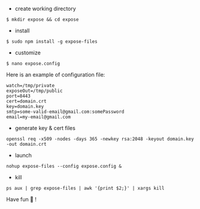 - create working directory
```
$ mkdir expose && cd expose 
```

- install
```
$ sudo npm install -g expose-files
```

- customize
```
$ nano expose.config
```

Here is an example of configuration file:
```
watch=/tmp/private
exposeOut=/tmp/public
port=8443
cert=domain.crt
key=domain.key
smtp=some-valid-email@gmail.com:somePassword
email=my-email@gmail.com
```

- generate key & cert files
```
openssl req -x509 -nodes -days 365 -newkey rsa:2048 -keyout domain.key -out domain.crt
```

- launch 
```
nohup expose-files --config expose.config &
```

- kill
```
ps aux | grep expose-files | awk '{print $2;}' | xargs kill
```

Have fun  🐲 !

